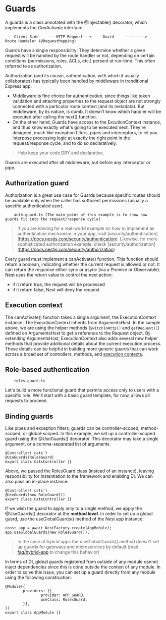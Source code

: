 # Guards

A guards is a class annotated with the @Injectable() decorator, which implements the *CanActivate* interface.

        Client Side     ---HTTP Request--->     Guard     --------->     Route Handeler (@RequestMapping)
    
Guards have a single responsibility: They determine whether a given request will be handled by the route handler or not, depending on certain conditions (permissions, roles, ACLs, etc.) persent at run-time. This often referred to as authorization.
    
Authorization (and its cousin, authentication, with which it usually collaborates) has typically been handled by middleware in tranditional Express app.
- Middleware is fine choice for authentication, since things like token validation and attaching properties to the request object are not strongly connected with a particular route context (and its metadata). But middleware, by its nature, is dumb. It doesn't know which handler will be executed after calling the next() function.
- On the other hand, Guards have access to the ExcutionContext instance, and thus know exactly what's going to be executed next. They're designed, much like exception filters, pipes and interceptors, to let you interpose processing logic at exactly the right point in the request/response cycle, and to do so declaratively.
> Help keep your code DRY and declarative.

Guards are executed after all middleware, but before any interceptor or pipe.

## Authorization guard

Authorization is a great use case for Guards because specific routes should be available only when the caller has sufficient permissions (usually a specific authenticated user).

        auth.guard.ts (The main point of this example is to show how guards fit into the request/response cycle)

> If you are looking for a real-world example on how to implement an authentication mechanism in your app, visit [security/authentication] (https://docs.nestjs.com/security/authentication). Likewise, for more sophisticated authorization example, check [security/authorization] (https://docs.nestjs.com/security/authorization)

Every guard must implement a canActivate() function. This function should return a boolean, indicating whether the current request is allowed or not. It can return the response either sync or async (via a Promise or Observable). Nest uses the return value to control the next action:
- if it return true, the request will be processed
- if it return false, Nest will deny the request

## Execution context

The canActivate() function takes a single argument, the ExecutionContext instance. The ExecutionContext inherits from ArgumentsHost.
In the sample above, we are using the helper methods (`switchToHttp()` and `getRequest()`) defined on ArgumentsHost to get a reference to the Request object.
By extending ArgumentsHost, ExecutionContext also adds several new helper methods that provide additional details about the current execution process. These details can be helpful in building more generic guards that can work across a broad set of controllers, methods, and [execution contexts](https://docs.nestjs.com/fundamentals/execution-context).

## Role-based authentication

        roles.guard.ts

Let's build a more functional guard that permits access only to users with a specific role. We'll start with a basic guard template, for now, allows all requests to proceed.

## Binding guards

Like pipes and exception filters, guards can be controller-scoped, method-scoped, or global-scoped.
In this example, we set up a controller-scoped guard using the @UseGuards() decorator. This decorator may take a single argument, or a comma-separated list of arguments.
```JS
@Controller('cats')
@UseGuards(RolesGuard)
export class CatsController {}
```
Above, we passed the RolesGuard class (instead of an instance), leaving responsibility for instantiation to the framework and enabling DI. We can also pass an in-place instance:
```JS
@Controller('cats')
@UseGuards(new RoleGuard())
export class CatsController {}
```
If we wish the guard to apply only to a single method, we apply the @UseGuards() decorator at the **method level**.
In order to set up a global guard, use the useGlobalGuards() method of the Nest app instance:
```JS
const app = await NestFactory.create(AppModule);
app.useGlobalGuards(new RolesGuard());
```

> In the case of hybrid apps the useGlobalGuards() method doesn't set up guards for gateways and microservices by default (read [faq/hybrid-app](https://docs.nestjs.com/faq/hybrid-application) to change this behavior)

In terms of DI, global guards registered from outside of any module cannot inject dependencies since this is done outside the context of any module. In order to solve this issue, you can set up a guard directly from any module using the following construction:
```JS
@Module({
        providers: [{
                provider: APP_GUARD,
                useClass: RolesGuard,
        }],
})
export class AppModule {}
```
